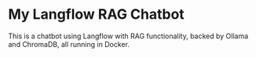 # My Langflow RAG Chatbot

This is a chatbot using Langflow with RAG functionality, backed by Ollama and ChromaDB, all running in Docker.
